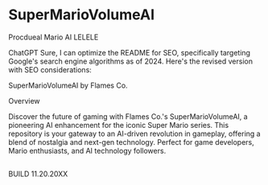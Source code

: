 # SuperMarioVolumeAI
Procdueal Mario AI LELELE

ChatGPT
Sure, I can optimize the README for SEO, specifically targeting Google's search engine algorithms as of 2024. Here's the revised version with SEO considerations:

SuperMarioVolumeAI by Flames Co.

Overview

Discover the future of gaming with Flames Co.'s SuperMarioVolumeAI, a pioneering AI enhancement for the iconic Super Mario series. This repository is your gateway to an AI-driven revolution in gameplay, offering a blend of nostalgia and next-gen technology. Perfect for game developers, Mario enthusiasts, and AI technology followers.
##
BUILD 11.20.20XX
